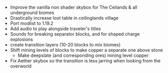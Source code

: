 - Improve the vanilla non shader skybox for The Ceilands & all underground biomes
- Drastically increase loot table in ceilinglands village
- Port modlist to 1.19.2
- Add audio to play alongside traveler's titles
- Sounds for breaking separator blocks, and for shaped charge explosions
- create transition layers (10-20 blocks to mix biomes)
- Shift mining levels of blocks to make copper a separate one above stone
    - Make deepslate (and corresponding ores) mining level copper 
- Fix Aether skybox so the transition is less jarring when looking from the overworld
